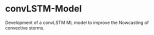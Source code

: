 # convLSTM-Model
Development of a convLSTM ML model to improve the Nowcasting of convective storms.

